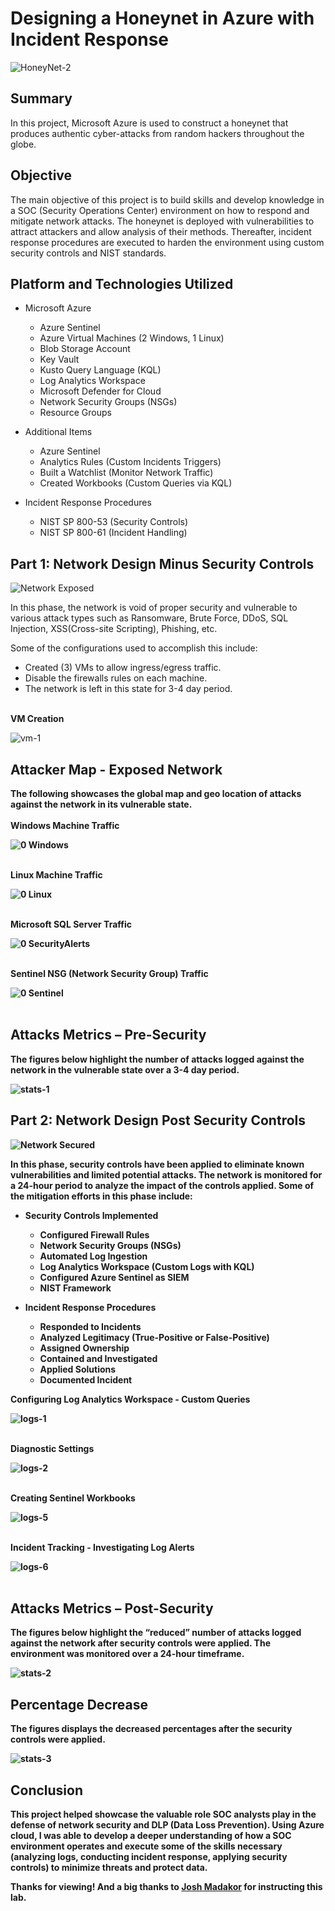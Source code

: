 # Designing a Honeynet in Azure with Incident Response
![HoneyNet-2](https://i.imgur.com/4ItmMCq.jpg)
## Summary

In this project, Microsoft Azure is used to construct a honeynet that produces authentic cyber-attacks from random hackers throughout the globe.  
## Objective
The main objective of this project is to build skills and develop knowledge in a SOC (Security Operations Center) environment on how to respond and mitigate network attacks. The honeynet is deployed with vulnerabilities to attract attackers and allow analysis of their methods. Thereafter, incident response procedures are executed to harden the environment using custom security controls and NIST standards. 

## Platform and Technologies Utilized

- Microsoft Azure
  - Azure Sentinel
  - Azure Virtual Machines (2 Windows, 1 Linux)
  - Blob Storage Account
  - Key Vault
  - Kusto Query Language (KQL)
  - Log Analytics Workspace
  - Microsoft Defender for Cloud
  - Network Security Groups (NSGs)
  - Resource Groups
  
- Additional Items
  - Azure Sentinel
  - Analytics Rules (Custom Incidents Triggers) 
  - Built a Watchlist (Monitor Network Traffic)
  - Created Workbooks (Custom Queries via KQL) 

- Incident Response Procedures
  - NIST SP 800-53 (Security Controls)
  - NIST SP 800-61 (Incident Handling) 
## Part 1: Network Design Minus Security Controls
![Network Exposed](https://i.imgur.com/XuL4age.jpg)

In this phase, the network is void of proper security and vulnerable to various attack types such as Ransomware, Brute Force, DDoS, SQL Injection, XSS(Cross-site Scripting), Phishing, etc.

Some of the configurations used to accomplish this include: 

-	Created (3) VMs to allow ingress/egress traffic.
-	Disable the firewalls rules on each machine.
- The network is left in this state for 3-4 day period. 
<br/>
<b>VM Creation</b>

![vm-1](https://i.imgur.com/xvNnIkY.jpg)


## Attacker Map - Exposed Network
<b>The following showcases the global map and geo location of attacks against the network in its vulnerable state.
<br/>
<br/>
<b>Windows Machine Traffic
  
![0 Windows](https://i.imgur.com/AkJei4G.jpg)
<br/>
<br/>

<b>Linux Machine Traffic
  
![0 Linux](https://i.imgur.com/031X03K.jpg)
<br/>
<br/>

<b>Microsoft SQL Server Traffic
  
![0 SecurityAlerts](https://i.imgur.com/M9N6OAh.jpg)
<br/>
<br/>

<b>Sentinel NSG (Network Security Group) Traffic
  
![0 Sentinel](https://i.imgur.com/GFyOqMP.jpg)
<br/>
<br/>
## Attacks Metrics – Pre-Security
The figures below highlight the number of attacks logged against the network in the vulnerable state over a 3-4 day period.
  
![stats-1](https://i.imgur.com/j6AZHt4.jpg)

## Part 2: Network Design Post Security Controls
![Network Secured](https://i.imgur.com/4I8zWWp.jpg)

In this phase, security controls have been applied to eliminate known vulnerabilities and limited potential attacks. 
The network is monitored for a 24-hour period to analyze the impact of the controls applied. Some of the mitigation efforts in this phase include:
- Security Controls Implemented
  - Configured Firewall Rules
  - Network Security Groups (NSGs)
  - Automated Log Ingestion
  - Log Analytics Workspace (Custom Logs with KQL)
  - Configured Azure Sentinel as SIEM
  - NIST Framework

- Incident Response Procedures
  - Responded to Incidents
  - Analyzed Legitimacy (True-Positive or False-Positive)
  - Assigned Ownership
  - Contained and Investigated
  - Applied Solutions
  - Documented Incident


<b>Configuring Log Analytics Workspace - Custom Queries
  
![logs-1](https://i.imgur.com/1Ax4EIZ.jpg)
<br/>
<br/>
  
<b>Diagnostic Settings
  
![logs-2](https://i.imgur.com/5LG3gzI.jpg)
<br/>
<br/>
  
<b>Creating Sentinel Workbooks
  
![logs-5](https://i.imgur.com/m3CZGQQ.jpg)
<br/>
<br/>
  
<b>Incident Tracking - Investigating Log Alerts
  
![logs-6](https://i.imgur.com/rqPQFU1.jpg)
<br/>
<br/>
  
## Attacks Metrics – Post-Security
The figures below highlight the “reduced” number of attacks logged against the network after security controls were applied. 
The environment was monitored over a 24-hour timeframe.
  
![stats-2](https://i.imgur.com/4I8zWWp.jpg)

## Percentage Decrease 
   
The figures displays the decreased percentages after the security controls were applied.
  
![stats-3](https://i.imgur.com/y7W1fwR.jpg)

## Conclusion

This project helped showcase the valuable role SOC analysts play in the defense of network security and DLP (Data Loss Prevention). Using Azure cloud, I was able to develop a deeper understanding of how a SOC environment operates and execute some of the skills necessary (analyzing logs, conducting incident response, applying security controls) to minimize threats and protect data. 

Thanks for viewing! 
And a big thanks to <a href="https://www.youtube.com/@JoshMadakor">Josh Madakor</a> for instructing this lab. 
